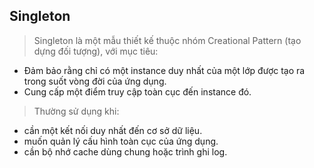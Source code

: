 ## Singleton
> Singleton là một mẫu thiết kế thuộc nhóm Creational Pattern (tạo dựng đối tượng), với mục tiêu:
- Đảm bảo rằng chỉ có một instance duy nhất của một lớp được tạo ra trong suốt vòng đời của ứng dụng.
- Cung cấp một điểm truy cập toàn cục đến instance đó.
> Thường sử dụng khi:
- cần một kết nối duy nhất đến cơ sở dữ liệu.
- muốn quản lý cấu hình toàn cục của ứng dụng.
- cần bộ nhớ cache dùng chung hoặc trình ghi log.